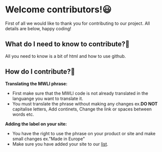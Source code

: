 # Welcome contributors!😃
First of all we would like to thank you for contributing to our project. All details are below, happy coding!

## What do I need to know to contribute?🤔
All you need to know is a bit of html and how to use github. 

## How do I contribute?🔨
__Translating the MWLI phrase:__
- First make sure that the MWLI code is not already translated in the languange you want to translate it.
- You must translate the phrase without making any changes ex.**DO NOT** capitalise letters, Add continets, Change the link or spaces between words etc.

__Adding the label on your site:__
- You have the right to use the phrase on your product or site and make small changes ex."Made in Europe"
- Make sure you have added your site to our [list](madewithlovein.org/projects.html).
